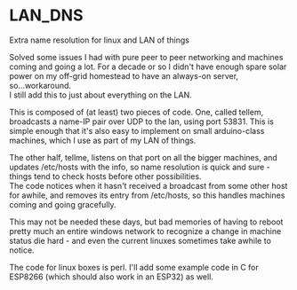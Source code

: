 # LAN_DNS
Extra name resolution for linux and LAN of things

Solved some issues I had with pure peer to peer networking and machines coming and going a lot.  For a decade or so I didn't have enough spare solar power on my off-grid homestead to have an always-on server, so...workaround.  
I still add this to just about everything on the LAN.

This is composed of (at least) two pieces of code.  One, called tellem, broadcasts a name-IP pair over UDP to the lan, 
using port 53831.  This is simple enough that it's also easy to implement on small arduino-class machines, which I use 
as part of my LAN of things.

The other half, tellme, listens on that port on all the bigger machines, and updates /etc/hosts with the info, so name
resolution is quick and sure - things tend to check hosts before other possibilities.  
The code notices when it hasn't received a broadcast from some other host for awhile, and removes its entry 
from /etc/hosts, so this handles machines coming and going gracefully.

This may not be needed these days, but bad memories of having to reboot pretty much an entire windows network 
to recognize a change in machine status die hard - and even the current linuxes sometimes take awhile to notice.

The code for linux boxes is perl. I'll add some example code in C for ESP8266 (which should also work in an ESP32) as well.
